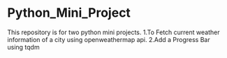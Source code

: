 # Python_Mini_Project
This repository is for two python mini projects.
1.To Fetch current weather information of a city using openweathermap api.
2.Add a Progress Bar using tqdm
